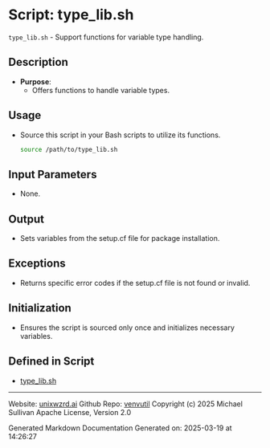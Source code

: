 # Script: type_lib.sh
`type_lib.sh` - Support functions for variable type handling.
## Description
- **Purpose**:
  - Offers functions to handle variable types.
## Usage
  - Source this script in your Bash scripts to utilize its functions.
    ```bash
    source /path/to/type_lib.sh
    ```
## Input Parameters
  - None.
## Output
  - Sets variables from the setup.cf file for package installation.
## Exceptions
  - Returns specific error codes if the setup.cf file is not found or invalid.
## Initialization
  - Ensures the script is sourced only once and initializes necessary variables.



## Defined in Script

* [type_lib.sh](../type_lib_sh.md)
---

Website: [unixwzrd.ai](https://unixwzrd.ai)
Github Repo: [venvutil](https://github.com/unixwzrd/venvutil)
Copyright (c) 2025 Michael Sullivan
Apache License, Version 2.0

Generated Markdown Documentation
Generated on: 2025-03-19 at 14:26:27
